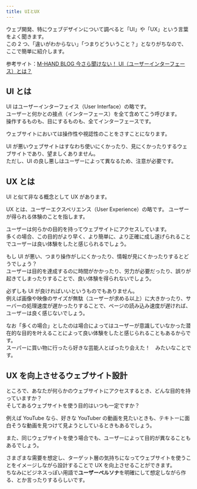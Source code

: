 ```yaml
---
title: UIとUX
---
```


ウェブ開発、特にウェブデザインについて調べると「UI」や「UX」という言葉をよく聞きます。  
この 2 つ、「違いがわからない」「つまりどういうこと？」となりがちなので、ここで簡単に紹介します。

参考サイト：[M-HAND BLOG 今さら聞けない！ UI（ユーザーインターフェース）とは？](https://www.m-hand.co.jp/design/7161/)

## UI とは

UI はユーザーインターフェイス（User Interface）の略です。  
ユーザーと何かとの接点（インターフェース）を全て含めてこう呼びます。  
操作するものも、目にするものも、全てインターフェースです。

ウェブサイトにおいては操作性や視認性のことをさすことになります。

UI が悪いウェブサイトはすなわち使いにくかったり、見にくかったりするウェブサイトであり、望ましくありません。  
ただし、UI の良し悪しはユーザーによって異なるため、注意が必要です。

## UX とは

UI と似て非なる概念として UX があります。

UX とは、ユーザーエクスペリエンス（User Experience）の略です。
ユーザーが得られる体験のことを指します。

ユーザーは何らかの目的を持ってウェブサイトにアクセスしています。  
多くの場合、この目的がより早く、より簡単に、より正確に成し遂げられることでユーザーは良い体験をしたと感じられるでしょう。

もし UI が悪い、つまり操作がしにくかったり、情報が見にくかったりするとどうでしょう？  
ユーザーは目的を達成するのに時間がかかったり、労力が必要だったり、誤りが起きてしまったりすることで、良い体験を得られないでしょう。

必ずしも UI が良ければいいというものでもありません。  
例えば画像や映像のサイズが無駄（ユーザーが求める以上）に大きかったり、サーバーの処理速度が遅かったりすることで、ページの読み込み速度が遅ければ、ユーザーは良く感じないでしょう。

なお「多くの場合」としたのは場合によってはユーザーが意識していなかった潜在的な目的を叶えることによって良い体験をしたと感じられることもあるからです。  
スーパーに買い物に行ったら好きな芸能人とばったり会えた！　みたいなことです。

## UX を向上させるウェブサイト設計

ところで、あなたが何らかのウェブサイトにアクセスするとき、どんな目的を持っていますか？  
そしてあるウェブサイトを使う目的はいつも一定ですか？

例えば YouTube なら、好きな YouTuber の動画を見たいときも、テキトーに面白そうな動画を見つけて見ようとしているときもあるでしょう。

また、同じウェブサイトを使う場合でも、ユーザーによって目的が異なることもあるでしょう。

さまざまな需要を想定し、ターゲット層の気持ちになってウェブサイトを使うことをイメージしながら設計することで UX を向上させることができます。  
ちなみにビジネスっぽい用語で**ユーザーペルソナ**を明確にして想定しながら作る、とか言ったりするらしいです。
